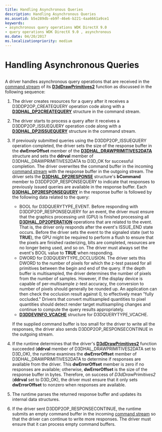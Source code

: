 ```yaml
---
title: Handling Asynchronous Queries
description: Handling Asynchronous Queries
ms.assetid: b5e289db-eb9f-46e6-b221-4aa6661a9ce1
keywords:
- asynchronous query operations WDK DirectX 9.0
- query operations WDK DirectX 9.0 , asynchronous
ms.date: 04/20/2017
ms.localizationpriority: medium
---
```


# Handling Asynchronous Queries


## <span id="ddk_handling_asynchronous_queries_gg"></span><span id="DDK_HANDLING_ASYNCHRONOUS_QUERIES_GG"></span>


A driver handles asynchronous query operations that are received in the [command stream](command-stream.md) of its [**D3dDrawPrimitives2**](/windows-hardware/drivers/ddi/d3dhal/nc-d3dhal-lpd3dhal_drawprimitives2cb) function as discussed in the following sequence:

1.  The driver creates resources for a query after it receives a D3DDP2OP\_CREATEQUERY operation code along with a [**D3DHAL\_DP2CREATEQUERY**](/windows-hardware/drivers/ddi/d3dhal/ns-d3dhal-_d3dhal_dp2createquery) structure in the command stream.

2.  The driver starts to process a query after it receives a D3DDP2OP\_ISSUEQUERY operation code along with a [**D3DHAL\_DP2ISSUEQUERY**](/windows-hardware/drivers/ddi/d3dhal/ns-d3dhal-_d3dhal_dp2issuequery) structure in the command stream.

3.  If previously submitted queries using the D3DDP2OP\_ISSUEQUERY operation completed, the driver sets the size of the response buffer in the **dwErrorOffset** member of the [**D3DHAL\_DRAWPRIMITIVES2DATA**](/windows-hardware/drivers/ddi/d3dhal/ns-d3dhal-_d3dhal_drawprimitives2data) structure and sets the **ddrval** member of D3DHAL\_DRAWPRIMITIVES2DATA to D3D\_OK for successful completion. The driver overwrites the command buffer in the incoming [command stream](command-stream.md) with the response buffer in the outgoing stream. The driver sets the [**D3DHAL\_DP2RESPONSE**](/windows-hardware/drivers/ddi/d3dhal/ns-d3dhal-_d3dhal_dp2response) structure's **bCommand** member to D3DDP2OP\_RESPONSEQUERY to indicate that responses to previously issued queries are available in the response buffer. Each [**D3DHAL\_DP2RESPONSEQUERY**](/windows-hardware/drivers/ddi/d3dhal/ns-d3dhal-_d3dhal_dp2responsequery) in the response buffer is followed by the following data related to the query:

    -   BOOL for D3DQUERYTYPE\_EVENT. Before responding with D3DDP2OP\_RESPONSEQUERY for an event, the driver must ensure that the graphics processing unit (GPU) is finished processing all [**D3DHAL\_DP2OPERATION**](/windows-hardware/drivers/ddi/d3dhal/ne-d3dhal-_d3dhal_dp2operation) operations that are related to the event. That is, the driver only responds after the event's ISSUE\_END state occurs. Before the driver sets the event to the signaled state (set to **TRUE**), the GPU might be required to perform a flush to ensure that the pixels are finished rasterizing, blts are completed, resources are no longer being used, and so on. The driver must always set the event's BOOL value to **TRUE** when responding.
    -   DWORD for D3DQUERYTYPE\_OCCLUSION. The driver sets this DWORD to the number of pixels for which the z-test passed for all primitives between the begin and end of the query. If the depth buffer is multisampled, the driver determines the number of pixels from the number of samples. However, if the display device is capable of per-multisample z-test accuracy, the conversion to number of pixels should generally be rounded up. An application can then check the occlusion result against 0, to effectively mean "fully occluded." Drivers that convert multisampled quantities to pixel quantities should detect render target multisampling changes and continue to compute the query results appropriately.
    -   [**D3DDEVINFO\_VCACHE**](/windows-hardware/drivers/ddi/d3d9types/ns-d3d9types-_d3ddevinfo_vcache) structure for D3DQUERYTYPE\_VCACHE.

    If the supplied command buffer is too small for the driver to write all the responses, the driver also sends D3DDP2OP\_RESPONSECONTINUE in the outgoing stream.

4.  If the runtime determines that the driver's [**D3dDrawPrimitives2**](/windows-hardware/drivers/ddi/d3dhal/nc-d3dhal-lpd3dhal_drawprimitives2cb) function succeeded (**ddrval** member of D3DHAL\_DRAWPRIMITIVES2DATA set to D3D\_OK), the runtime examines the **dwErrorOffset** member of D3DHAL\_DRAWPRIMITIVES2DATA to determine if responses are available from the driver. This **dwErrorOffset** member is zero if no responses are available; otherwise, **dwErrorOffset** is the size of the response buffer in bytes. Therefore, on success of *D3dDrawPrimitives2* (**ddrval** set to D3D\_OK), the driver must ensure that it only sets **dwErrorOffset** to nonzero when responses are available.

5.  The runtime parses the returned response buffer and updates its internal data structures.

6.  If the driver sent D3DDP2OP\_RESPONSECONTINUE, the runtime submits an empty command buffer in the incoming [command stream](command-stream.md) so that the driver can continue to write more responses. The driver must ensure that it can process empty command buffers.

 

